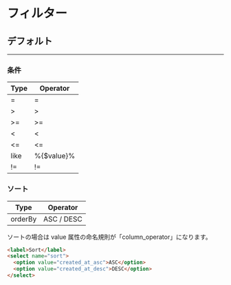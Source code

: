 # フィルター

## デフォルト

---

### 条件

| Type | Operator   |
| ---- | ---------- |
| =    | =          |
| >    | >          |
| >=   | >=         |
| <    | <          |
| <=   | <=         |
| like | %{$value}% |
| !=   | !=         |

### ソート

| Type    | Operator   |
| ------- | ---------- |
| orderBy | ASC / DESC |

ソートの場合は value 属性の命名規則が「column_operator」になります。

```html
<label>Sort</label>
<select name="sort">
  <option value="created_at_asc">ASC</option>
  <option value="created_at_desc">DESC</option>
</select>
```
